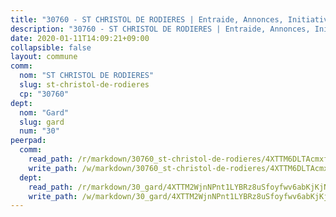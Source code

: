 ```yaml
---
title: "30760 - ST CHRISTOL DE RODIERES | Entraide, Annonces, Initiatives"
description: "30760 - ST CHRISTOL DE RODIERES | Entraide, Annonces, Initiatives"
date: 2020-01-11T14:09:21+09:00
collapsible: false
layout: commune
comm:
  nom: "ST CHRISTOL DE RODIERES"
  slug: st-christol-de-rodieres
  cp: "30760"
dept:
  nom: "Gard"
  slug: gard
  num: "30"
peerpad:
  comm:
    read_path: /r/markdown/30760_st-christol-de-rodieres/4XTTM6DLTAcmxfBhMeUWLw99VoWgiBXNj9h1vkBRjjfLeufzc
    write_path: /w/markdown/30760_st-christol-de-rodieres/4XTTM6DLTAcmxfBhMeUWLw99VoWgiBXNj9h1vkBRjjfLeufzc-K3TgTq8yevXQTWTdjM5LhaMECWXGe2C6eZvNoMFDsVKEpRhtmCUiWZYZ1WXkAbxw6EX61WFWNuLwwRukeHu1kiyr4B4ve8qo4JAK5SHf4UMsUhb8HtAkvSBx1L3N8uNdpzzYousJ
  dept:
    read_path: /r/markdown/30_gard/4XTTM2WjnNPnt1LYBRz8uSfoyfwv6abKjKjNdBGxuvymmgvkj
    write_path: /w/markdown/30_gard/4XTTM2WjnNPnt1LYBRz8uSfoyfwv6abKjKjNdBGxuvymmgvkj-K3TgUpCvFefN2LRJ7huXqVovWWqmjJgEMWkVs9s4fhfrGjyZZK9z4gxyddycCKs6S9BWFUcJqqZYCKuxj79SWNiGiob7Xchr25rMmkVQhAFrAwBxAqY3T99GTsQfKxLrXrnx3pGK
---
```


